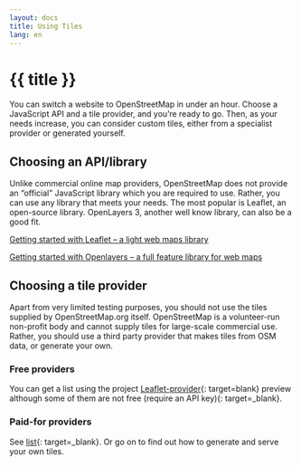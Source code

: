 ```yaml
---
layout: docs
title: Using Tiles
lang: en
---
```


# {{ title }}

You can switch a website to OpenStreetMap in under an hour. Choose a JavaScript API and a tile provider, and you’re ready to go. Then, as your needs increase, you can consider custom tiles, either from a specialist provider or generated yourself.

## Choosing an API/library

Unlike commercial online map providers, OpenStreetMap does not provide an “official” JavaScript library which you are required to use. Rather, you can use any library that meets your needs. The most popular is Leaflet, an open-source library. OpenLayers 3, another well know library, can also be a good fit.

[Getting started with Leaflet – a light web maps library](/using-tiles/getting-started-with-leaflet/)

[Getting started with Openlayers –  a full feature library for web maps](/using-tiles/getting-started-with-openlayers/)

## Choosing a tile provider

Apart from very limited testing purposes, you should not use the tiles supplied by OpenStreetMap.org itself. OpenStreetMap is a volunteer-run non-profit body and cannot supply tiles for large-scale commercial use. Rather, you should use a third party provider that makes tiles from OSM data, or generate your own.

### Free providers

You can get a list using the project [Leaflet-provider](http://leaflet-extras.github.io/leaflet-providers/preview/){: target=blank} preview although some of them are not free (require an API key){: target=_blank}.

### Paid-for providers

See [list](https://switch2osm.org/providers/){: target=_blank}. Or go on to find out how to generate and serve your own tiles.
